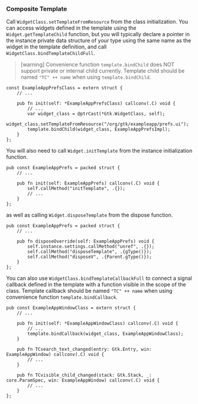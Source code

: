 ### Composite Template

Call `WidgetClass.setTemplateFromResource` from the class initialization. You can access widgets defined in the template using the `Widget.getTemplateChild` function, but you will typically declare a pointer in the instance private data structure of your type using the same name as the widget in the template definition, and call `WidgetClass.bindTemplateChildFull`.

>[warning] Convenience function `template.bindChild` does NOT support private or internal child currently. Template child should be named `"TC" ++ name` when using `template.bindChild`.

```zig
const ExampleAppPrefsClass = extern struct {
	// ...

    pub fn init(self: *ExampleAppPrefsClass) callconv(.C) void {
    	// ...
        var widget_class = @ptrCast(*Gtk.WidgetClass, self);
        widget_class.setTemplateFromResource("/org/gtk/exampleapp/prefs.ui");
        template.bindChild(widget_class, ExampleAppPrefsImpl);
    }
};
```

You will also need to call `Widget.initTemplate` from the instance initialization function.

```zig
pub const ExampleAppPrefs = packed struct {
    // ...

    pub fn init(self: ExampleAppPrefs) callconv(.C) void {
        self.callMethod("initTemplate", .{});
        // ...
    }
};
```

as well as calling `Widget.disposeTemplate` from the dispose function.

```zig
pub const ExampleAppPrefs = packed struct {
    // ...

    pub fn disposeOverride(self: ExampleAppPrefs) void {
        self.instance.settings.callMethod("unref", .{});
        self.callMethod("disposeTemplate", .{gType()});
        self.callMethod("disposeV", .{Parent.gType()});
    }
};
```

You can also use `WidgetClass.bindTemplateCallbackFull` to connect a signal callback defined in the template with a function visible in the scope of the class. Template callback should be named `"TC" ++ name` when using convenience function `template.bindCallback`.

```zig
pub const ExampleAppWindowClass = extern struct {
    // ...

    pub fn init(self: *ExampleAppWindowClass) callconv(.C) void {
        // ...
        template.bindCallback(widget_class, ExampleAppWindowClass);
    }

    pub fn TCsearch_text_changed(entry: Gtk.Entry, win: ExampleAppWindow) callconv(.C) void {
        // ...
    }

    pub fn TCvisible_child_changed(stack: Gtk.Stack, _: core.ParamSpec, win: ExampleAppWindow) callconv(.C) void {
        // ...
    }
};
```
